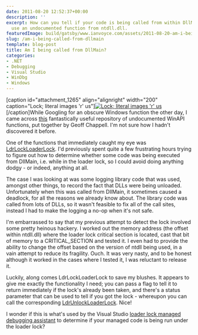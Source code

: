 ```yaml
---
date: 2011-08-20 12:52:37+00:00
description: ''
excerpt: How can you tell if your code is being called from within DllMain? You could
  use an undocumented function from ntdll.dll.
featuredImage: build/gatsby/www.ianvoyce.com/assets/2011-08-20-am-i-being-called-from-dllmain_lock_200.png
slug: /am-i-being-called-from-dllmain
template: blog-post
title: Am I being called from DllMain?
categories:
- .NET
- Debugging
- Visual Studio
- WinDbg
- Windows
---
```


[caption id="attachment_1265" align="alignright" width="200" caption="Lock; literal images \'r\' us"][![Lock; literal images 'r' us](http://www.ianvoyce.com/wp-content/uploads/2011/08/lock_200.png)](http://www.ianvoyce.com/wp-content/uploads/2011/08/lock_200.png)[/caption]While Googling for an obscure Windows function the other day, I came across [this](http://www.geoffchappell.com/viewer.htm?doc=index.htm) fantastically useful repository of undocumented WinAPI functions, put together by Geoff Chappell. I'm not sure how I hadn't discovered it before.

One of the functions that immediately caught my eye was [LdrLockLoaderLock](http://www.geoffchappell.com/viewer.htm?doc=studies/windows/win32/ntdll/api/ldrapi/lockloaderlock.htm). I'd previously spent quite a few frustrating hours trying to figure out how to determine whether some code was being executed from DllMain, i.e. while in the loader lock, so I could avoid doing anything dodgy - or indeed, anything at all. 

The case I was looking at was some logging library code that was used, amongst other things, to record the fact that DLLs were being unloaded. Unfortunately when this was called from DllMain, it sometimes caused a deadlock, for all the reasons we already know about. The library code was called from lots of DLLs, so it wasn't feasible to fix all of the call sites, instead I had to make the logging a no-op when it's not safe.
<!-- more -->
I'm embarrassed to say that my previous attempt to detect the lock involved some pretty heinous hackery. I worked out the memory address (the offset within ntdll.dll) where the loader lock critical section is located, cast that bit of memory to a CRITICAL_SECTION and tested it. I even had to provide the ability to change the offset based on the version of ntdll being used, in a vain attempt to reduce its fragility. Ouch. It was very nasty, and to be honest although it worked in the cases where I tested it, I was reluctant to release it.

Luckily, along comes LdrLockLoaderLock to save my blushes. It appears to give me exactly the functionality I need; you can pass a flag to tell it to return immediately if the lock's already been taken, and there's a status parameter that can be used to tell if you got the lock - whereupon you can call the corresponding [LdrUnlockLoaderLock](http://www.geoffchappell.com/viewer.htm?doc=studies/windows/win32/ntdll/api/ldrapi/unlockloaderlock.htm). Nice!  

I wonder if this is what's used by the Visual Studio [loader lock managed debugging assistant](http://msdn.microsoft.com/en-us/library/ms172219.aspx) to determine if your managed code is being run under the loader lock?
